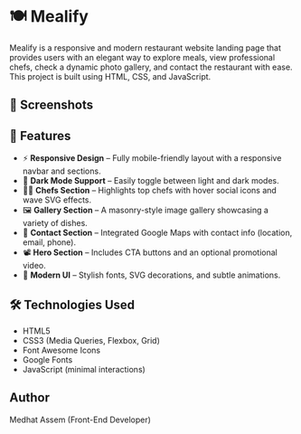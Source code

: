 # 🍽️ Mealify

Mealify is a responsive and modern restaurant website landing page that provides users with an elegant way to explore meals, view professional chefs, check a dynamic photo gallery, and contact the restaurant with ease. This project is built using HTML, CSS, and JavaScript.


## 📸 Screenshots



## 📁 Features

- ⚡ **Responsive Design** – Fully mobile-friendly layout with a responsive navbar and sections.
- 🌙 **Dark Mode Support** – Easily toggle between light and dark modes.
- 👨‍🍳 **Chefs Section** – Highlights top chefs with hover social icons and wave SVG effects.
- 🖼️ **Gallery Section** – A masonry-style image gallery showcasing a variety of dishes.
- 📍 **Contact Section** – Integrated Google Maps with contact info (location, email, phone).
- 📽️ **Hero Section** – Includes CTA buttons and an optional promotional video.
- 🎨 **Modern UI** – Stylish fonts, SVG decorations, and subtle animations.

## 🛠️ Technologies Used

- HTML5
- CSS3 (Media Queries, Flexbox, Grid)
- Font Awesome Icons
- Google Fonts
- JavaScript (minimal interactions)

## Author

Medhat Assem (Front-End Developer)
